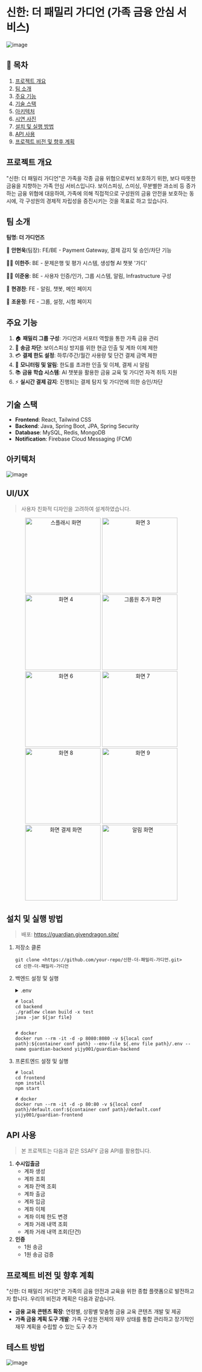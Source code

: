 # 신한: 더 패밀리 가디언 (가족 금융 안심 서비스)
![image](https://github.com/user-attachments/assets/5de55fa0-b9c5-4575-bdfe-58df58494b56)

## 📌 목차

1. [프로젝트 개요](https://www.notion.so/readme-md-daf154cafb1744408a5a4138becb48c9?pvs=21)
2. [팀 소개](https://www.notion.so/readme-md-daf154cafb1744408a5a4138becb48c9?pvs=21)
3. [주요 기능](https://www.notion.so/readme-md-daf154cafb1744408a5a4138becb48c9?pvs=21)
4. [기술 스택](https://www.notion.so/readme-md-daf154cafb1744408a5a4138becb48c9?pvs=21)
5. [아키텍처](https://www.notion.so/readme-md-daf154cafb1744408a5a4138becb48c9?pvs=21)
6. [시연 사진](https://www.notion.so/readme-md-daf154cafb1744408a5a4138becb48c9?pvs=21)
7. [설치 및 실행 방법](https://www.notion.so/readme-md-daf154cafb1744408a5a4138becb48c9?pvs=21)
8. [API 사용](https://www.notion.so/readme-md-daf154cafb1744408a5a4138becb48c9?pvs=21)
9. [프로젝트 비전 및 향후 계획](https://www.notion.so/readme-md-daf154cafb1744408a5a4138becb48c9?pvs=21)

## 프로젝트 개요

  "신한: 더 패밀리 가디언"은 가족을 각종 금융 위협으로부터 보호하기 위한, 보다 따뜻한 금융을 지향하는 가족 안심 서비스입니다. 보이스피싱, 스미싱, 무분별한 과소비 등 증가하는 금융 위협에 대응하여, 가족에 의해 직접적으로 구성원의 금융 안전을 보호하는 동시에, 각 구성원의 경제적 자립성을 증진시키는 것을 목표로 하고 있습니다.

## 팀 소개

**팀명: 더 가디언즈**

👑 **안현욱**(팀장): FE/BE - Payment Gateway, 결제 감지 및 승인/차단 기능

👨‍💻 **이한주**: BE - 문제은행 및 평가 시스템, 생성형 AI 챗봇 '가디'

👨‍💻 **이준용**: BE - 사용자 인증/인가, 그룹 시스템, 알림, Infrastructure 구성

🎨 **현경찬**: FE - 알림, 챗봇, 메인 페이지

🎨 **조윤정**: FE - 그룹, 설정, 시험 페이지

## 주요 기능

1. 🏠 **패밀리 그룹 구성**: 가디언과 서포터 역할을 통한 가족 금융 관리
2. 🛑 **송금 차단**: 보이스피싱 방지를 위한 현금 인출 및 계좌 이체 제한
3. 💳 **결제 한도 설정**: 하루/주간/월간 사용량 및 단건 결제 금액 제한
4. 👀 **모니터링 및 알림**: 한도를 초과한 인출 및 이체, 결제 시 알림
5. 📚 **금융 학습 시스템**: AI 챗봇을 활용한 금융 교육 및 가디언 자격 취득 지원
6. ⚡ **실시간 결제 감지**: 진행되는 결제 탐지 및 가디언에 의한 승인/차단 

## 기술 스택

- **Frontend**: React, Tailwind CSS
- **Backend**: Java, Spring Boot, JPA, Spring Security
- **Database**: MySQL, Redis, MongoDB
- **Notification**: Firebase Cloud Messaging (FCM)

## 아키텍처
![image](https://github.com/user-attachments/assets/d1cd61df-fd93-49bc-9918-b8f0fa96ee4c)


## UI/UX
> 사용자 친화적 디자인을 고려하여 설계하였습니다.

<div align="center">
<img src="https://github.com/user-attachments/assets/622f254f-dc90-4c0b-8d76-10ef9a2ba37f" width="200" alt="스플래시 화면">
<img src="https://github.com/user-attachments/assets/58511b06-8820-4f5c-a3f3-bd835e4ff92f" width="200" alt="화면 3">
<img src="https://github.com/user-attachments/assets/b929480a-3535-49dd-adcb-0ac5d69b90de" width="200" alt="화면 4">
<img src="https://github.com/user-attachments/assets/85cd8744-00bd-4054-a1f9-ba71d300e709" width="200" alt="그룹원 추가 화면">
<img src="https://github.com/user-attachments/assets/a87f4c49-9df0-477c-973a-dbf6bd4f5e84" width="200" alt="화면 6">
<img src="https://github.com/user-attachments/assets/16b05da3-026b-4bd1-bbe0-4023e1e1b37b" width="200" alt="화면 7">
<img src="https://github.com/user-attachments/assets/cabea35e-8514-4077-a117-21b8686b056a" width="200" alt="화면 8">
<img src="https://github.com/user-attachments/assets/b71c768a-49cc-4fcf-8faa-85fc1586426d" width="200" alt="화면 9">
<img src="https://github.com/user-attachments/assets/2eab5f55-1845-46b8-9fb3-1f5bbf38c343" width="200" alt="화면 결제 화면">
<img src="https://github.com/user-attachments/assets/740ac551-4beb-42b2-a353-a2e50c197b59" width="200" alt="알림 화면">
</div>

## 설치 및 실행 방법
> 배포: https://guardian.givendragon.site/

1. 저장소 클론
    
    ```
    git clone <https://github.com/your-repo/신한-더-패밀리-가디언.git>
    cd 신한-더-패밀리-가디언
    
    ```
    
2. 백엔드 설정 및 실행
   <details>
     <summary>
       .env
     </summary>
      # DB <br>
      MYSQL_HOST=${mysql host} <br>
      MYSQL_PORT=${mysql port} <br>
      MYSQL_DB=${mysql db name} <br>
      MYSQL_USERNAME=${mysql username} <br>
      MYSQL_PASSWORD=${mysql password} <br>
      # Firebase <br>
      FIREBASE_ADMIN_KEY_DIR=${firebase admin sdk path} <br>
      FIREBASE_ADMIN_KEY_NAME=${firebase admin sdk name} <br>
      FIREBASE_APP_NAME=${firebase app name} <br>
      # API KEY <br>
      API_KEY=${api key} <br>
      USER_KEY=${user api key} <br>
      # 1원 인증 API KEY <br>
      COMPANY_AUTH_NAME=${custom auth name} <br>
      # Gemini KEY <br>
      PROJECT_ID=${google project id} <br>
      LOCATION=${google project location} <br>
      GOOGLE_APPLICATION_CREDENTIALS=${google app credentials} <br>
      # Redis <br>
      REDIS_HOST=${redis host} <br>
      REDIS_PORT=${redis port} <br>
      REDIS_PASSWORD=${redis password} <br>
      # MongoDB <br>
      MONGO_HOST=${mongo host} <br>
      MONGO_PORT=${mongo port} <br>
      MONGO_DATABASE=${mongo db name} <br>
   </details>
   
    
    ```
    # local
    cd backend
    ./gradlew clean build -x test
    java -jar ${jar file}
    
    
    # docker
    docker run --rm -it -d -p 8080:8080 -v ${local conf path}:${container conf path} --env-file ${.env file path}/.env --name guardian-backend yijy001/guardian-backend
    ```
    
4. 프론트엔드 설정 및 실행
    ```
    # local
    cd frontend
    npm install
    npm start

    # docker
    docker run --rm -it -d -p 80:80 -v ${local conf path}/default.conf:${container conf path}/default.conf yijy001/guardian-frontend
    ```
    

## API 사용

> 본 프로젝트는 다음과 같은 SSAFY 금융 API를 활용합니다.

1. **수시입출금**
    - 계좌 생성
    - 계좌 조회
    - 계좌 잔액 조회
    - 계좌 출금
    - 계좌 입금
    - 계좌 이체
    - 계좌 이체 한도 변경
    - 계좌 거래 내역 조회
    - 계좌 거래 내역 조회(단건)
2. **인증**
    - 1원 송금
    - 1원 송금 검증

## 프로젝트 비전 및 향후 계획

"신한: 더 패밀리 가디언"은 가족의 금융 안전과 교육을 위한 종합 플랫폼으로 발전하고자 합니다. 우리의 비전과 계획은 다음과 같습니다.

-  **금융 교육 콘텐츠 확장**: 연령별, 상황별 맞춤형 금융 교육 콘텐츠 개발 및 제공
-  **가족 금융 계획 도구 개발**: 가족 구성원 전체의 재무 상태를 통합 관리하고 장기적인 재무 계획을 수립할 수 있는 도구 추가

## 테스트 방법
![image](https://github.com/user-attachments/assets/009e848f-5c8a-4da8-8d7f-4659ebc37c10)

